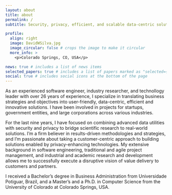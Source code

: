 ```yaml
---
layout: about
title: about
permalink: /
subtitle: Security, privacy, efficient, and scalable data-centric solutions.

profile:
  align: right
  image: DavidWSilva.jpg
  image_circular: false # crops the image to make it circular
  more_info: >
    <p>Colorado Springs, CO, USA</p>

news: true # includes a list of news items
selected_papers: true # includes a list of papers marked as "selected={true}"
social: true # includes social icons at the bottom of the page
---
```


As an experienced software engineer, industry researcher, and technollogy leader with over 26 years of experience, I specialize in translating business strategies and objectives into user-friendly, data-centric, efficient and innovative solutions. I have been involved in projects for startups, government entities, and large corporations across various industries.

For the last nine years, I have focused on combining advanced data utilities with security and privacy to bridge scientific research to real-world solutions. I’m a firm believer in results-driven methodologies and strategies, and I’m passionate about taking a customer-centric approach to building solutions enabled by privacy-enhancing technologies. My extensive background in software engineering, traditional and agile project management, and industrial and academic research and development allows me to successfully execute a disruptive vision of value delivery to customers and partners.

I received a Bachelor’s degree in Business Administration from Universidade Potiguar, Brazil, and a Master’s and a Ph.D. in Computer Science from the University of Colorado at Colorado Springs, USA.